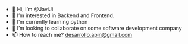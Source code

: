 - 👋 Hi, I’m @JaviJi
- 👀 I’m interested in Backend and Frontend.
- 🌱 I’m currently learning python
- 💞️ I’m looking to collaborate on some software development company
- 📫 How to reach me? desarrollo.apin@gmail.com

<!---
JaviJi/JaviJi is a ✨ special ✨ repository because its `README.md` (this file) appears on your GitHub profile.
You can click the Preview link to take a look at your changes.
--->
